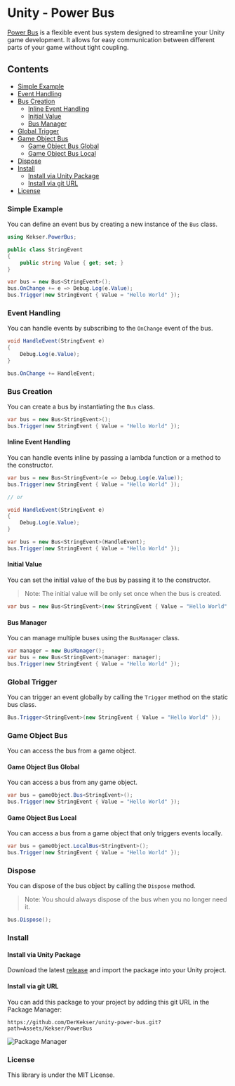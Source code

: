 # Unity - Power Bus

[Power Bus](https://github.com/DerKekser/unity-power-bus) is a flexible event bus system designed to streamline your Unity game development. It allows for easy communication between different parts of your game without tight coupling.

## Contents
- [Simple Example](#simple-example)
- [Event Handling](#event-handling)
- [Bus Creation](#bus-creation)
  - [Inline Event Handling](#inline-event-handling)
  - [Initial Value](#initial-value)
  - [Bus Manager](#bus-manager)
- [Global Trigger](#global-trigger)
- [Game Object Bus](#game-object-bus)
  - [Game Object Bus Global](#game-object-bus-global)
  - [Game Object Bus Local](#game-object-bus-local)
- [Dispose](#dispose)
- [Install](#install)
  - [Install via Unity Package](#install-via-unity-package)
  - [Install via git URL](#install-via-git-url)
- [License](#license)

### Simple Example

You can define an event bus by creating a new instance of the `Bus` class.

```csharp
using Kekser.PowerBus;

public class StringEvent
{
    public string Value { get; set; }
}

var bus = new Bus<StringEvent>();
bus.OnChange += e => Debug.Log(e.Value);
bus.Trigger(new StringEvent { Value = "Hello World" });
```

### Event Handling

You can handle events by subscribing to the `OnChange` event of the bus.

```csharp
void HandleEvent(StringEvent e)
{
    Debug.Log(e.Value);
}

bus.OnChange += HandleEvent;
```

### Bus Creation

You can create a bus by instantiating the `Bus` class.
  
```csharp
var bus = new Bus<StringEvent>();
bus.Trigger(new StringEvent { Value = "Hello World" });
```

#### Inline Event Handling

You can handle events inline by passing a lambda function or a method to the constructor.

```csharp
var bus = new Bus<StringEvent>(e => Debug.Log(e.Value));
bus.Trigger(new StringEvent { Value = "Hello World" });

// or

void HandleEvent(StringEvent e)
{
    Debug.Log(e.Value);
}

var bus = new Bus<StringEvent>(HandleEvent);
bus.Trigger(new StringEvent { Value = "Hello World" });
```

#### Initial Value

You can set the initial value of the bus by passing it to the constructor.

> Note: The initial value will be only set once when the bus is created.

```csharp
var bus = new Bus<StringEvent>(new StringEvent { Value = "Hello World" });
```

#### Bus Manager

You can manage multiple buses using the `BusManager` class.

```csharp
var manager = new BusManager();
var bus = new Bus<StringEvent>(manager: manager);
bus.Trigger(new StringEvent { Value = "Hello World" });
```

### Global Trigger

You can trigger an event globally by calling the `Trigger` method on the static bus class.

```csharp
Bus.Trigger<StringEvent>(new StringEvent { Value = "Hello World" });
```

### Game Object Bus

You can access the bus from a game object.

#### Game Object Bus Global

You can access a bus from any game object.

```csharp
var bus = gameObject.Bus<StringEvent>();
bus.Trigger(new StringEvent { Value = "Hello World" });
```

#### Game Object Bus Local

You can access a bus from a game object that only triggers events locally.

```csharp
var bus = gameObject.LocalBus<StringEvent>();
bus.Trigger(new StringEvent { Value = "Hello World" });
```

### Dispose

You can dispose of the bus object by calling the `Dispose` method.

> Note: You should always dispose of the bus when you no longer need it.

```csharp
bus.Dispose();
```

### Install

#### Install via Unity Package

Download the latest [release](https://github.com/DerKekser/unity-power-bus/releases) and import the package into your Unity project.
#### Install via git URL

You can add this package to your project by adding this git URL in the Package Manager:
```
https://github.com/DerKekser/unity-power-bus.git?path=Assets/Kekser/PowerBus
```
![Package Manager](/Assets/Kekser/Screenshots/package_manager.png)
### License

This library is under the MIT License.